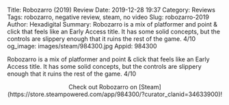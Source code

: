 Title: Robozarro (2019) Review
Date: 2019-12-28 19:37
Category: Reviews
Tags: robozarro, negative review, steam, no video
Slug: robozarro-2019
Author: Hexadigital
Summary: Robozarro is a mix of platformer and point & click that feels like an Early Access title. It has some solid concepts, but the controls are slippery enough that it ruins the rest of the game. 4/10
og_image: images/steam/984300.jpg
Appid: 984300

Robozarro is a mix of platformer and point & click that feels like an Early Access title. It has some solid concepts, but the controls are slippery enough that it ruins the rest of the game. 4/10

<center>Check out Robozarro on [Steam](https://store.steampowered.com/app/984300/?curator_clanid=34633900)!</center>